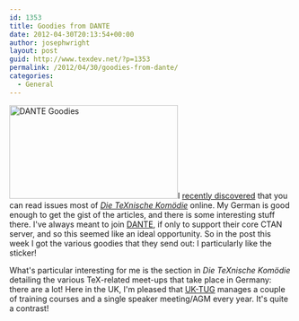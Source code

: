 ```yaml
---
id: 1353
title: Goodies from DANTE
date: 2012-04-30T20:13:54+00:00
author: josephwright
layout: post
guid: http://www.texdev.net/?p=1353
permalink: /2012/04/30/goodies-from-dante/
categories:
  - General
---
```

<a href="http://www.texdev.net/wp-content/uploads/2012/04/DANTE.jpg"><img class="alignright size-medium wp-image-1354" title="DANTE" src="http://www.texdev.net/wp-content/uploads/2012/04/DANTE-300x167.jpg" alt="DANTE Goodies" width="300" height="167" /></a>I <a title="Die TeXnische Komödie online" href="http://www.texdev.net/2012/04/20/die-texnische-komodie-online/">recently discovered</a> that you can read issues most of <a href="http://www.dante.de/DTK.html"><em>Die TeXnische Komödie</em></a> online. My German is good enough to get the gist of the articles, and there is some interesting stuff there. I've always meant to join <a href="http://www.dante.de/">DANTE</a>, if only to support their core CTAN server, and so this seemed like an ideal opportunity. So in the post this week I got the various goodies that they send out: I particularly like the sticker!

What's particular interesting for me is the section in <em>Die TeXnische Komödie</em> detailing the various TeX-related meet-ups that take place in Germany: there are a lot! Here in the UK, I'm pleased that <a href="http://uk.tug.org/">UK-TUG</a> manages a couple of training courses and a single speaker meeting/AGM every year. It's quite a contrast!
